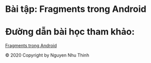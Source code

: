 # Bài tập: Fragments trong Android
# Đường dẫn bài học tham khảo:
<a href="https://ngocminhtran.com/2018/10/17/fragments-trong-android/">Fragments trong Android</a>



© 2020 Copyright by Nguyen Nhu Thinh
